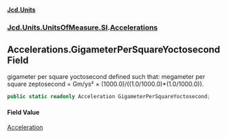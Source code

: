 #### [Jcd.Units](index 'index')
### [Jcd.Units.UnitsOfMeasure.SI](Jcd.Units.UnitsOfMeasure.SI 'Jcd.Units.UnitsOfMeasure.SI').[Accelerations](Accelerations 'Jcd.Units.UnitsOfMeasure.SI.Accelerations')

## Accelerations.GigameterPerSquareYoctosecond Field

gigameter per square yoctosecond defined such that: megameter per square zeptosecond = Gm/ys² ×
(1000.0)/((1.0/1000.0)*(1.0/1000.0)).

```csharp
public static readonly Acceleration GigameterPerSquareYoctosecond;
```

#### Field Value
[Acceleration](Acceleration 'Jcd.Units.UnitTypes.Acceleration')